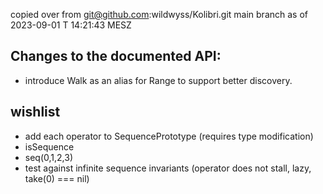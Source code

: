 copied over from 
git@github.com:wildwyss/Kolibri.git 
main branch as of 2023-09-01 T 14:21:43 MESZ

## Changes to the documented API:
- introduce Walk as an alias for Range to support better discovery.

## wishlist
- add each operator to SequencePrototype (requires type modification)
- isSequence
- seq(0,1,2,3)
- test against infinite sequence invariants (operator does not stall, lazy, take(0) === nil)
